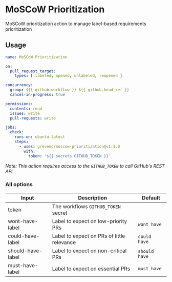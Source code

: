 # MoSCoW Prioritization

MoSCoW prioritization action to manage label-based requirements prioritization

## Usage

```yml
name: MoSCoW Prioritization

on:
  pull_request_target:
    types: [ labeled, opened, unlabeled, reopened ]

concurrency:
  group: ${{ github.workflow }}-${{ github.head_ref }}
  cancel-in-progress: true

permissions:
  contents: read
  issues: write
  pull-requests: write

jobs:
  check:
    runs-on: ubuntu-latest
    steps:
      - uses: grevend/moscow-prioritization@v1.1.0
        with:
          token: '${{ secrets.GITHUB_TOKEN }}'
```

_Note: This action requires access to the `GITHUB_TOKEN` to call GitHub's REST API_

### All options

Input | Description | Default
--- | --- | ---
token | The workflows `GITHUB_TOKEN` secret |
wont-have-label | Label to expect on low-priority PRs | `wont have`
could-have-label | Label to expect on PRs of little relevance | `could have`
should-have-label | Label to expect on non-critical PRs | `should have`
must-have-label | Label to expect on essential PRs | `must have`